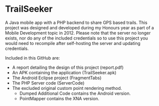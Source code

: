 # TrailSeeker

A Java mobile app with a PHP backend to share GPS based trails. This project was designed and developed during my Honours year as part of a Mobile Development topic in 2012. Please note that the server no longer exists, nor do any of the included credentials so to use this project you would need to recompile after self-hosting the server and updating credentials.

Included in this GitHub are:
 * A report detailing the design of this project (report.pdf)
 * An APK containing the application (TrailSeeker.apk)
 * The Android Eclipse project (FragmentTabs)
 * The PHP Server code (ServerCode)
 * The excluded original custom point rendering method.
 	- Dumped Additional Code contains the Android version.
 	- PointMapper contains the XNA version.